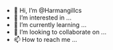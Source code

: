 - 👋 Hi, I’m @Harmangillcs
- 👀 I’m interested in ...
- 🌱 I’m currently learning ...
- 💞️ I’m looking to collaborate on ...
- 📫 How to reach me ...

<!---
Harmangillcs/Harmangillcs is a ✨ special ✨ repository because its `README.md` (this file) appears on your GitHub profile.
You can click the Preview link to take a look at your changes.
--->
